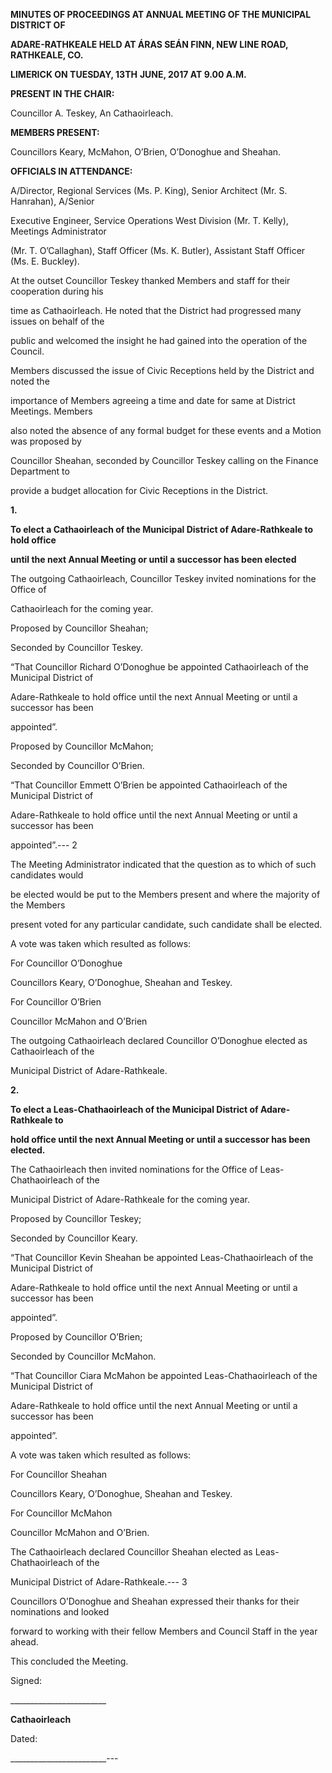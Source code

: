 **MINUTES OF PROCEEDINGS AT ANNUAL MEETING OF THE MUNICIPAL DISTRICT OF**

**ADARE-RATHKEALE HELD AT ÁRAS SEÁN FINN, NEW LINE ROAD, RATHKEALE, CO.**

**LIMERICK ON TUESDAY, 13TH** **JUNE, 2017 AT 9.00 A.M.**

**PRESENT IN THE CHAIR:**

Councillor A. Teskey, An Cathaoirleach.

**MEMBERS PRESENT:**

Councillors Keary, McMahon, O’Brien, O’Donoghue and Sheahan.

**OFFICIALS IN ATTENDANCE:**

A/Director, Regional Services (Ms. P. King), Senior Architect (Mr. S. Hanrahan), A/Senior

Executive Engineer, Service Operations West Division (Mr. T. Kelly), Meetings Administrator

(Mr. T. O’Callaghan), Staff Officer (Ms. K. Butler), Assistant Staff Officer (Ms. E. Buckley).

At the outset Councillor Teskey thanked Members and staff for their cooperation during his

time as Cathaoirleach. He noted that the District had progressed many issues on behalf of the

public and welcomed the insight he had gained into the operation of the Council.

Members discussed the issue of Civic Receptions held by the District and noted the

importance of Members agreeing a time and date for same at District Meetings. Members

also noted the absence of any formal budget for these events and a Motion was proposed by

Councillor Sheahan, seconded by Councillor Teskey calling on the Finance Department to

provide a budget allocation for Civic Receptions in the District.

**1.**

**To elect a Cathaoirleach of the Municipal District of Adare-Rathkeale to hold office**

**until the next Annual Meeting or until a successor has been elected**

The outgoing Cathaoirleach, Councillor Teskey invited nominations for the Office of

Cathaoirleach for the coming year.

Proposed by Councillor Sheahan;

Seconded by Councillor Teskey.

“That Councillor Richard O’Donoghue be appointed Cathaoirleach of the Municipal District of

Adare-Rathkeale to hold office until the next Annual Meeting or until a successor has been

appointed”.

Proposed by Councillor McMahon;

Seconded by Councillor O’Brien.

“That Councillor Emmett O’Brien be appointed Cathaoirleach of the Municipal District of

Adare-Rathkeale to hold office until the next Annual Meeting or until a successor has been

appointed”.---
2

The Meeting Administrator indicated that the question as to which of such candidates would

be elected would be put to the Members present and where the majority of the Members

present voted for any particular candidate, such candidate shall be elected.

A vote was taken which resulted as follows:

For Councillor O’Donoghue

Councillors Keary, O’Donoghue, Sheahan and Teskey.

For Councillor O’Brien

Councillor McMahon and O’Brien

The outgoing Cathaoirleach declared Councillor O’Donoghue elected as Cathaoirleach of the

Municipal District of Adare-Rathkeale.

**2.**

**To elect a Leas-Chathaoirleach of the Municipal District of Adare-Rathkeale to**

**hold office until the next Annual Meeting or until a successor has been elected.**

The Cathaoirleach then invited nominations for the Office of Leas-Chathaoirleach of the

Municipal District of Adare-Rathkeale for the coming year.

Proposed by Councillor Teskey;

Seconded by Councillor Keary.

“That Councillor Kevin Sheahan be appointed Leas-Chathaoirleach of the Municipal District of

Adare-Rathkeale to hold office until the next Annual Meeting or until a successor has been

appointed”.

Proposed by Councillor O’Brien;

Seconded by Councillor McMahon.

“That Councillor Ciara McMahon be appointed Leas-Chathaoirleach of the Municipal District of

Adare-Rathkeale to hold office until the next Annual Meeting or until a successor has been

appointed”.

A vote was taken which resulted as follows:

For Councillor Sheahan

Councillors Keary, O’Donoghue, Sheahan and Teskey.

For Councillor McMahon

Councillor McMahon and O’Brien.

The Cathaoirleach declared Councillor Sheahan elected as Leas-Chathaoirleach of the

Municipal District of Adare-Rathkeale.---
3

Councillors O’Donoghue and Sheahan expressed their thanks for their nominations and looked

forward to working with their fellow Members and Council Staff in the year ahead.

This concluded the Meeting.

Signed:

\_\_\_\_\_\_\_\_\_\_\_\_\_\_\_\_\_\_\_\_\_\_\_\_

**Cathaoirleach**

Dated:

\_\_\_\_\_\_\_\_\_\_\_\_\_\_\_\_\_\_\_\_\_\_\_\_---
